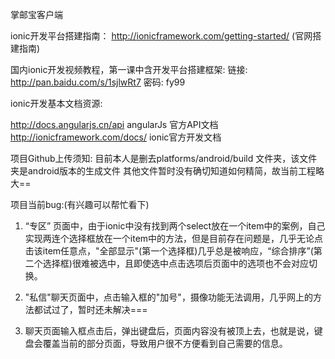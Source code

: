 掌邮宝客户端

ionic开发平台搭建指南：
http://ionicframework.com/getting-started/    (官网搭建指南)

国内ionic开发视频教程，第一课中含开发平台搭建框架:
链接: http://pan.baidu.com/s/1sjlwRt7 密码: fy99




ionic开发基本文档资源:

http://docs.angularjs.cn/api    angularJs 官方API文档
http://ionicframework.com/docs/   ionic官方开发文档


项目Github上传须知:
目前本人是删去platforms/android/build   文件夹，该文件夹是android版本的生成文件
其他文件暂时没有确切知道如何精简，故当前工程略大==


项目当前bug:(有兴趣可以帮忙看下)
1. “专区” 页面中，由于ionic中没有找到两个select放在一个item中的案例，自己实现两连个选择框放在一个item中的方法，但是目前存在问题是，几乎无论点击该item任意点，"全部显示"(第一个选择框)几乎总是被响应，“综合排序”(第二个选择框)很难被选中，且即使选中点击选项后页面中的选项也不会对应切换。

2. "私信"聊天页面中，点击输入框的"加号"，摄像功能无法调用，几乎网上的方法都试过了，暂时还未解决===

3. 聊天页面输入框点击后，弹出键盘后，页面内容没有被顶上去，也就是说，键盘会覆盖当前的部分页面，导致用户很不方便看到自己需要的信息。

